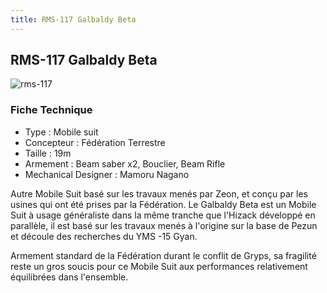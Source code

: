 ```yaml
---
title: RMS-117 Galbaldy Beta
---
```


RMS-117 Galbaldy Beta
---------------------


![rms-117](/images/stories/saga/zetagundam/mechas/fed/rms-117.png)
### Fiche Technique


- Type : Mobile suit  
- Concepteur : Fédération Terrestre  
- Taille : 19m  
- Armement : Beam saber x2, Bouclier, Beam Rifle  
- Mechanical Designer : Mamoru Nagano


Autre Mobile Suit basé sur les travaux menés par Zeon, et conçu par les usines qui ont été prises par la Fédération. Le Galbaldy Beta est un Mobile Suit à usage généraliste dans la même tranche que l'Hizack développé en parallèle, il est basé sur les travaux menés à l'origine sur la base de Pezun et découle des recherches du YMS -15 Gyan.


Armement standard de la Fédération durant le conflit de Gryps, sa fragilité reste un gros soucis pour ce Mobile Suit aux performances relativement équilibrées dans l'ensemble.

